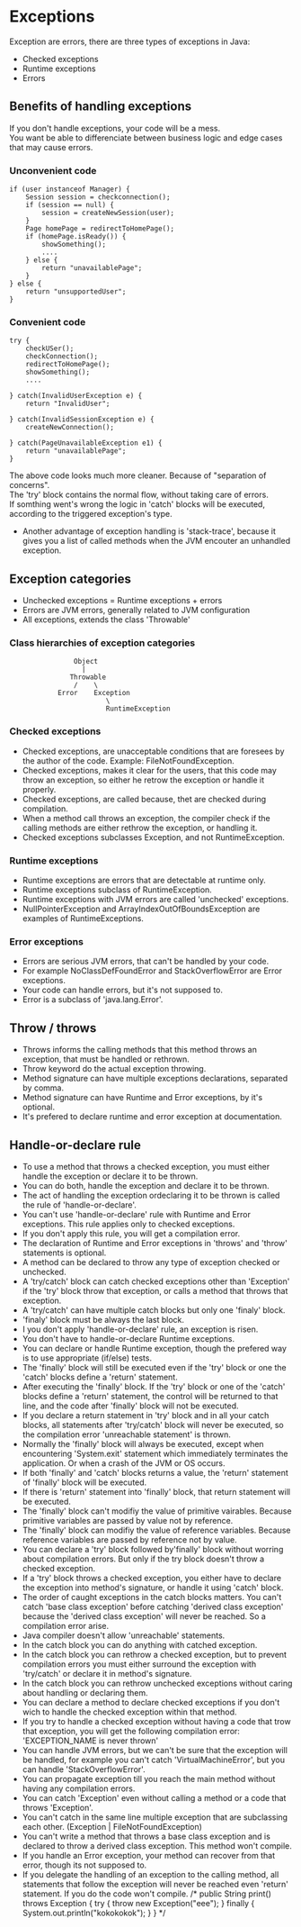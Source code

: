 # Exceptions

Exception are errors, there are three types of exceptions in Java:<br/>
- Checked exceptions
- Runtime exceptions
- Errors

## Benefits of handling exceptions

If you don't handle exceptions, your code will be a mess.<br/>
You want be able to differenciate between business logic and edge cases that may cause errors.<br/>

### Unconvenient code

```
if (user instanceof Manager) {
    Session session = checkconnection();
    if (session == null) {
        session = createNewSession(user);
    }
    Page homePage = redirectToHomePage();
    if (homePage.isReady()) {
        showSomething();
        ....
    } else {
        return "unavailablePage";
    }
} else {
    return "unsupportedUser";
}
```

### Convenient code

```
try {
    checkUSer();
    checkConnection();
    redirectToHomePage();
    showSomething();
    ....

} catch(InvalidUserException e) {
    return "InvalidUser";

} catch(InvalidSessionException e) {
    createNewConnection();

} catch(PageUnavailableException e1) {
    return "unavailablePage";
}
```

The above code looks much more cleaner. Because of "separation of concerns".<br/>
The 'try' block contains the normal flow, without taking care of errors.<br/>
If somthing went's wrong the logic in 'catch' blocks will be executed, according to the triggered exception's type.<br/>

- Another advantage of exception handling is 'stack-trace', because it gives you a list of called methods when the JVM encouter an unhandled exception.<br/>

## Exception categories

- Unchecked exceptions = Runtime exceptions + errors
- Errors are JVM errors, generally related to JVM configuration
- All exceptions, extends the class 'Throwable'

### Class hierarchies of exception categories

                    Object
                      |
                   Throwable
                    /    \
                Error    Exception
                            \
                            RuntimeException

### Checked exceptions

- Checked exceptions, are unacceptable conditions that are foresees by the author of the code. Example: FileNotFoundException.
- Checked exceptions, makes it clear for the users, that this code may throw an exception, so either he retrow the exception or handle it properly.
- Checked exceptions, are called because, thet are checked during compilation.
- When a method call throws an exception, the compiler check if the calling methods are either rethrow the exception, or handling it.
- Checked exceptions subclasses Exception, and not RuntimeException.

### Runtime exceptions

- Runtime exceptions are errors that are detectable at runtime only.
- Runtime exceptions subclass of RuntimeException.
- Runtime exceptions with JVM errors are called 'unchecked' exceptions.
- NullPointerException and ArrayIndexOutOfBoundsException are examples of RuntimeExceptions.

### Error exceptions

- Errors are serious JVM errors, that can't be handled by your code.
- For example NoClassDefFoundError and StackOverflowError are Error exceptions.
- Your code can handle errors, but it's not supposed to.
- Error is a subclass of 'java.lang.Error'.

## Throw / throws

- Throws informs the calling methods that this method throws an exception, that must be handled or rethrown.
- Throw keyword do the actual exception throwing.
- Method signature can have multiple exceptions declarations, separated by comma.
- Method signature can have Runtime and Error exceptions, by it's optional.
- It's prefered to declare runtime and error exception at documentation.

## Handle-or-declare rule

- To use a method that throws a checked exception, you must either handle the exception or declare it to be thrown.
- You can do both, handle the exception and declare it to be thrown.
- The act of handling the exception ordeclaring it to be thrown is called the rule of 'handle-or-declare'.
- You can't use 'handle-or-declare' rule with Runtime and Error exceptions. This rule applies only to checked exceptions.
- If you don't apply this rule, you will get a compilation error.
- The declaration of Runtime and Error exceptions in 'throws' and 'throw' statements is optional.
- A method can be declared to throw any type of exception checked or unchecked.
- A 'try/catch' block can catch checked exceptions other than 'Exception' if the 'try' block throw that exception, or calls a method that throws that exception.
- A 'try/catch' can have multiple catch blocks but only one 'finaly' block.
- 'finaly' block must be always the last block.
- I you don't apply 'handle-or-declare' rule, an exception is risen.
- You don't have to handle-or-declare Runtime exceptions.
- You can declare or handle Runtime exception, though the prefered way is to use appropriate (if/else) tests.
- The 'finally' block will still be executed even if the 'try' block or one the 'catch' blocks define a 'return' statement.
- After executing the 'finally' block. If the 'try' block or one of the 'catch' blocks define a 'return' statement, the control will be returned to that line, and the code after 'finally' block will not be executed.
- If you declare a return statement in 'try' block and in all your catch blocks, all statements after 'try/catch' block will never be executed, so the compilation error 'unreachable statement' is thrown.
- Normally the 'finally' block will always be executed, except when encountering 'System.exit' statement which immediately terminates the application. Or when a crash of the JVM or OS occurs.
- If both 'finally' and 'catch' blocks returns a value, the 'return' statement of 'finally' block will be executed.
- If there is 'return' statement into 'finally' block, that return statement will be executed.
- The 'finally' block can't modifiy the value of primitive vairables. Because primitive variables are passed by value not by reference.
- The 'finally' block can modifiy the value of reference variables. Because reference variables are passed by reference not by value.
- You can declare a 'try' block followed by'finally' block without worring about compilation errors. But only if the try block doesn't throw a checked exception.
- If a 'try' block throws a checked exception, you either have to declare the exception into method's signature, or handle it using 'catch' block.
- The order of caught exceptions in the catch blocks matters. You can't catch 'base class exception' before catching 'derived class exception' because the 'derived class exception' will never be reached. So a compilation error arise.
- Java compiler doesn't allow 'unreachable' statements.
- In the catch block you can do anything with catched exception.
- In the catch block you can rethrow a checked exception, but to prevent compilation errors you must either surround the exception with 'try/catch' or declare it in method's signature.
- In the catch block you can rethrow unchecked exceptions without caring about handling or declaring them.
- You can declare a method to declare checked exceptions if you don't wich to handle the checked exception within that method.
- If you try to handle a checked exception without having a code that trow that exception, you will get the following compilation error: 'EXCEPTION_NAME is never thrown'
- You can handle JVM errors, but we can't be sure that the exception will be handled, for example you can't catch 'VirtualMachineError', but you can handle 'StackOverflowError'.
- You can propagate exception till you reach the main method without having any compilation errors.
- You can catch 'Exception' even without calling a method or a code that throws 'Exception'.
- You can't catch in the same line multiple exception that are subclassing each other. (Exception | FileNotFoundException)
- You can't write a method that throws a base class exception and is declared to throw a derived class exception. This method won't compile.
- If you handle an Error exception, your method can recover from that error, though its not supposed to.
- If you delegate the handling of an exception to the calling method, all statements that follow the exception will never be reached even 'return' statement. If you do the code won't compile. 
/*
    public String print() throws Exception {
        try {
            throw new Exception("eee");
        } finally {
            System.out.println("kokokokok");
        }
    }
*/
